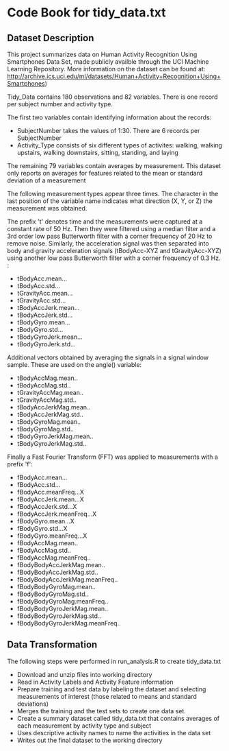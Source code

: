 # Code Book for tidy_data.txt

## Dataset Description
This project summarizes data on Human Activity Recognition Using Smartphones Data Set, made publicly availble through the UCI Machine Learning Repository.
More information on the dataset can be found at: http://archive.ics.uci.edu/ml/datasets/Human+Activity+Recognition+Using+Smartphones)

Tidy_Data contains 180 observations and 82 variables. There is one record per subject number and activity type. 

The first two variables contain identifying information about the records: 

- SubjectNumber takes the values of 1:30. There are 6 records per SubjectNumber
- Activity_Type consists of six different types of activites: walking, walking upstairs, walking downstairs, sitting, standing, and laying

The remaining 79 variables contain averages by measurement. This dataset only reports on averages for features related to the mean or standard deviation of a measurement

The following measurement types appear three times. The character in the last position of the variable name indicates what direction (X, Y, or Z) the measurement was obtained. 

The prefix 't' denotes time and the measurements were captured at a constant rate of 50 Hz. 
Then they were filtered using a median filter and a 3rd order low pass Butterworth filter with a corner frequency of 20 Hz 
to remove noise. Similarly, the acceleration signal was then separated into body and gravity acceleration signals 
(tBodyAcc-XYZ and tGravityAcc-XYZ) using another low pass Butterworth filter with a corner frequency of 0.3 Hz. : 
- tBodyAcc.mean...<XYZ> 
- tBodyAcc.std...<XYZ>
- tGravityAcc.mean...<XYZ> 
- tGravityAcc.std...<XYZ>
- tBodyAccJerk.mean...<XYZ> 
- tBodyAccJerk.std...<XYZ>
- tBodyGyro.mean...<XYZ>
- tBodyGyro.std...<XYZ>
- tBodyGyroJerk.mean...<XYZ>
- tBodyGyroJerk.std...<XYZ>

Additional vectors obtained by averaging the signals in a signal window sample. These are used on the angle() variable:
- tBodyAccMag.mean.. 
- tBodyAccMag.std.. 
- tGravityAccMag.mean.. 
- tGravityAccMag.std..
- tBodyAccJerkMag.mean.. 
- tBodyAccJerkMag.std.. 
- tBodyGyroMag.mean.. 
- tBodyGyroMag.std.. 
- tBodyGyroJerkMag.mean.. 
- tBodyGyroJerkMag.std.. 

Finally a Fast Fourier Transform (FFT) was applied to measurements with a prefix 'f': 
- fBodyAcc.mean...<XYZ>
- fBodyAcc.std...<XYZ>
- fBodyAcc.meanFreq...X 
- fBodyAccJerk.mean...X 
- fBodyAccJerk.std...X 
- fBodyAccJerk.meanFreq...X 
- fBodyGyro.mean...X 
- fBodyGyro.std...X 
- fBodyGyro.meanFreq...X
- fBodyAccMag.mean.. 
- fBodyAccMag.std.. 
- fBodyAccMag.meanFreq.. 
- fBodyBodyAccJerkMag.mean.. 
- fBodyBodyAccJerkMag.std.. 
- fBodyBodyAccJerkMag.meanFreq..
- fBodyBodyGyroMag.mean.. 
- fBodyBodyGyroMag.std.. 
- fBodyBodyGyroMag.meanFreq.. 
- fBodyBodyGyroJerkMag.mean.. 
- fBodyBodyGyroJerkMag.std.. 
- fBodyBodyGyroJerkMag.meanFreq..

## Data Transformation

The following steps were performed in run_analysis.R to create tidy_data.txt

- Download and unzip files into working directory
- Read in Activity Labels and Activity Feature information
- Prepare training and test data by labeling the dataset and selecting measurements of interest (those related to means and standard deviations)
- Merges the training and the test sets to create one data set.
- Create a summary dataset called tidy_data.txt that contains averages of each measurement by activity type and subject
- Uses descriptive activity names to name the activities in the data set
- Writes out the final dataset to the working directory
